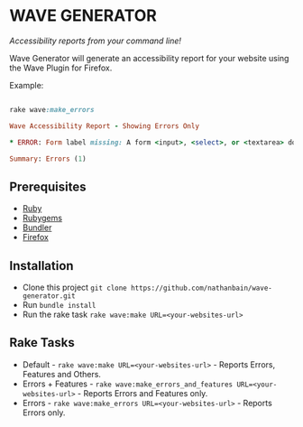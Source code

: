 # WAVE GENERATOR

_Accessibility reports from your command line!_

Wave Generator will generate an accessibility report for your website using the Wave Plugin for Firefox.

Example:

```ruby

rake wave:make_errors                                                                                                                                         

Wave Accessibility Report - Showing Errors Only

* ERROR: Form label missing: A form <input>, <select>, or <textarea> does not have a corresponding label. (Note: Labels are not required for image, submit, reset, button, or hidden form element types.).

Summary: Errors (1)

```

## Prerequisites

* [Ruby](http://www.ruby-lang.org/en/)
* [Rubygems](http://rubygems.org/pages/download)
* [Bundler](http://gembundler.com/)
* [Firefox](http://www.mozilla.org/en-US/firefox/all/)

## Installation

* Clone this project `git clone https://github.com/nathanbain/wave-generator.git`
* Run `bundle install`
* Run the rake task `rake wave:make URL=<your-websites-url>`

## Rake Tasks

* Default - `rake wave:make URL=<your-websites-url>` - Reports Errors, Features and Others.
* Errors + Features - `rake wave:make_errors_and_features URL=<your-websites-url>` - Reports Errors and Features only.
* Errors - `rake wave:make_errors URL=<your-websites-url>` - Reports Errors only.
